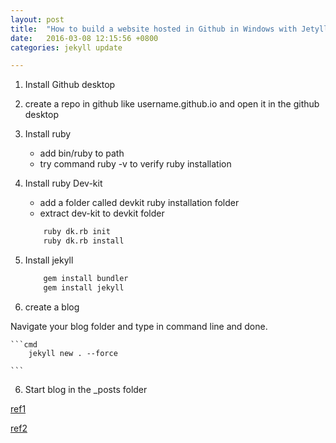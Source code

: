 ```yaml
---
layout: post
title:  "How to build a website hosted in Github in Windows with Jetyll"
date:   2016-03-08 12:15:56 +0800
categories: jekyll update

---
```


1. Install Github desktop

2. create a repo in github like username.github.io and open it in the github desktop

2. Install ruby 
	- add bin/ruby to path 
	- try command ruby -v to verify ruby installation

3. Install ruby Dev-kit
	- add a folder called devkit ruby installation folder 
	- extract dev-kit to devkit folder

	```cmd
		ruby dk.rb init
		ruby dk.rb install

	```

4. Install jekyll

	```cmd
		gem install bundler
		gem install jekyll

	```

5. create a blog

Navigate your blog folder and type in command line and done. 

	```cmd
		jekyll new . --force

	```

6. Start blog in the _posts folder



[ref1](https://www.youtube.com/watch?v=E512qOn8tZE)

[ref2](https://jekyllrb.com/docs/quickstart/)

